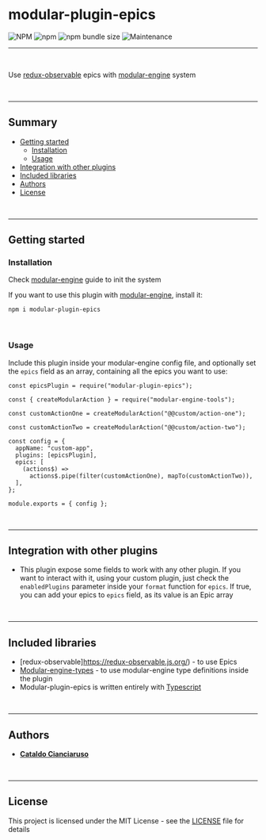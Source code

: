 # modular-plugin-epics

![NPM](https://img.shields.io/npm/l/modular-plugin-epics?label=License&style=for-the-badge)
![npm](https://img.shields.io/npm/v/modular-plugin-epics?color=orange%20&label=Latest%20version&style=for-the-badge&logo=npm)
![npm bundle size](https://img.shields.io/bundlephobia/min/modular-plugin-epics?label=Package%20size&style=for-the-badge)
![Maintenance](https://img.shields.io/maintenance/yes/2025?label=Maintained&style=for-the-badge)

---

<br>

Use [redux-observable](https://redux-observable.js.org/) epics with [modular-engine](https://github.com/CianciarusoCataldo/modular-engine) system

<br>

---

## Summary

- [Getting started](#getting-started)
  - [Installation](#installation)
  - [Usage](#usage)
- [Integration with other plugins](#integration-with-other-plugins)
- [Included libraries](#included-libraries)
- [Authors](#authors)
- [License](#license)

<br>

---

## Getting started

### Installation

Check [modular-engine](https://github.com/CianciarusoCataldo/modular-engine) guide to init the system

If you want to use this plugin with [modular-engine](https://github.com/CianciarusoCataldo/modular-engine), install it:

```sh
npm i modular-plugin-epics
```

<br>

### Usage

Include this plugin inside your modular-engine config file, and optionally set the `epics` field as an array, containing all the epics you want to use:

```tsx
const epicsPlugin = require("modular-plugin-epics");

const { createModularAction } = require("modular-engine-tools");

const customActionOne = createModularAction("@@custom/action-one");

const customActionTwo = createModularAction("@@custom/action-two");

const config = {
  appName: "custom-app",
  plugins: [epicsPlugin],
  epics: [
    (actions$) =>
      actions$.pipe(filter(customActionOne), mapTo(customActionTwo)),
  ],
};

module.exports = { config };
```

<br>

---

## Integration with other plugins

- This plugin expose some fields to work with any other plugin. If you want to interact with it, using your custom plugin, just check the `enabledPlugins` parameter inside your `format` function for `epics`. If true, you can add your epics to `epics` field, as its value is an Epic array

<br>

---

## Included libraries

- [redux-observable]https://redux-observable.js.org/) - to use Epics
- [Modular-engine-types](https://github.com/CianciarusoCataldo/modular-engine-types) - to use modular-engine type definitions inside the plugin
- Modular-plugin-epics is written entirely with [Typescript](https://www.typescriptlang.org/)

<br>

---

## Authors

- [**Cataldo Cianciaruso**](https://github.com/CianciarusoCataldo)

<br>

---

## License

This project is licensed under the MIT License - see the [LICENSE](LICENSE) file for details
